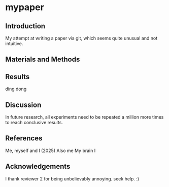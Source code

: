 # mypaper

## Introduction
My attempt at writing a paper via git, which seems quite unusual and not intuitive.

## Materials and Methods

## Results
ding dong

## Discussion
In future research, all experiments need to be repeated a million more times to reach conclusive results. 

## References
Me, myself and I (2025)
Also me
My brain
I

## Acknowledgements
I thank reviewer 2 for being unbelievably annoying. seek help. :)
